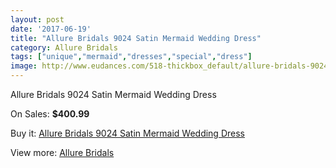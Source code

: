 ```yaml
---
layout: post
date: '2017-06-19'
title: "Allure Bridals 9024 Satin Mermaid Wedding Dress"
category: Allure Bridals
tags: ["unique","mermaid","dresses","special","dress"]
image: http://www.eudances.com/518-thickbox_default/allure-bridals-9024-satin-mermaid-wedding-dress.jpg
---
```

Allure Bridals 9024 Satin Mermaid Wedding Dress

On Sales: **$400.99**
<a href="https://www.eudances.com/en/allure-bridals/162-allure-bridals-9024-satin-mermaid-wedding-dress.html"><amp-img layout="responsive" width="600" height="600" src="//www.eudances.com/518-thickbox_default/allure-bridals-9024-satin-mermaid-wedding-dress.jpg" alt="Allure Bridals 9024 Satin Mermaid Wedding Dress 0" /></a>
<a href="https://www.eudances.com/en/allure-bridals/162-allure-bridals-9024-satin-mermaid-wedding-dress.html"><amp-img layout="responsive" width="600" height="600" src="//www.eudances.com/519-thickbox_default/allure-bridals-9024-satin-mermaid-wedding-dress.jpg" alt="Allure Bridals 9024 Satin Mermaid Wedding Dress 1" /></a>

Buy it: [Allure Bridals 9024 Satin Mermaid Wedding Dress](https://www.eudances.com/en/allure-bridals/162-allure-bridals-9024-satin-mermaid-wedding-dress.html "Allure Bridals 9024 Satin Mermaid Wedding Dress")

View more: [Allure Bridals](https://www.eudances.com/en/2-allure-bridals "Allure Bridals")